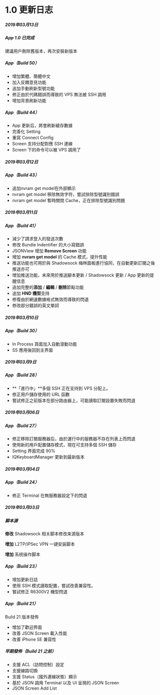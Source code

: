 # 1.0 更新日志

##### 2019年03月13日

##### App 1.0 已完成

建議用戶刪除舊版本，再次安裝新版本

##### App（Build 50）

- 增加繁體、簡體中文
- 加入反饋意見功能
- 追加手動刷新型號功能
- 修正由於代碼錯誤而導致的 VPS 無法被 SSH 調用
- 增加背景刷新功能

##### App（Build 44）

- App 更新后，將會刷新緩存數據
- 完善化 Setting
- 重寫 Connect Config
- Screen 支持分配對應 SSH 連線
- Screen 下的命令可以被 VPS 調用了

##### 2019年03月12日

##### App（Build 43）

- 追加nvram get model在外部顯示
- nvram get model 移除無效字符，嘗試排除型號識別錯誤
- nvram get model 暫時關閉 Cache，正在排除型號識別問題

##### 2019年03月11日

##### App（Build 41）

- 減少了請求登入的發送次數
- 修改 Bundle Indentifier 的大小寫錯誤
- JSONView 增加 **Remove Screen** 功能
- 增加 **nvram get model** 的 Cache 模式，提升性能
- 推送功能也可用於與 Shadowsock 梅林面板進行協同，在自動更新訂閱之後推送亦可
- 增加推送功能，未來用於推送腳本更新 / Shadowsock 更新 / App 更新的提醒信息
- 追加完整的**添加** / **編輯** / **刪除**節點功能
- 追加 **HND 機型**支持
- 修復由於網速數據格式無效而導致的閃退
- 修改部分錯誤的英文單詞

##### 2019年03月10日

##### App（Build 30）

- In Process 頁面加入自動滾動功能
- SS 應用後回到主界面

##### 2019年03月9日

##### App（Build 28）

- **「進行中」**多個 SSH 正在支持到 VPS 分配上。
- 修正用戶儲存使用的 URL 函數
- 嘗試修正之前版本在部分路由器上，可能讀取訂閱設置失敗而閃退

##### 2019年03月06日

##### App（Build 27）

- 修正移除訂閱服務器后，由於運行中的服務器不存在列表上而閃退
- 使用新的用戶配置儲存模式，現在可支持多個 SSH 儲存
- Setting 界面完成 90%
- IQKeyboardManager 更新到最新版本

##### 2019年03月04日

##### App（Build 24）

- 修正 Terminal 在無服務器設定下的閃退

##### 2019年03月03日

##### 脚本源

**修改** Shadowsock 相关脚本修改来源版本

**增加** L2TP/IPSec VPN 一键安装脚本

**增加** 系统操作脚本

##### App（Build 23）

- 增加更新日誌
- 使用 SSH 模式讀取配置，嘗試改善兼容性。
- 嘗試修正 R6300V2 機型閃退

##### App（Build 21）

Build 21 版本發佈

- 增加了歡迎界面
- 改善 JSON Screen 載入性能
- 改善 iPhone SE 兼容性

##### 早期發佈（Build 21 之前）

- 支援 ACL（訪問控制）設定
- 支援線路切換
- 支援 Status（國外連線狀態）顯示
- 基於 JSON 調用 Terminal 以及 UI 呈現的 JSON Screen
- JSON Screen Add List